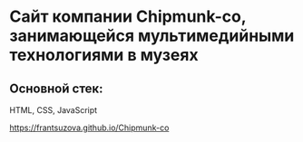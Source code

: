 # Сайт компании Chipmunk-co, занимающейся мультимедийными технологиями в музеях

## Основной стек:
HTML, CSS, JavaScript

https://frantsuzova.github.io/Chipmunk-co
